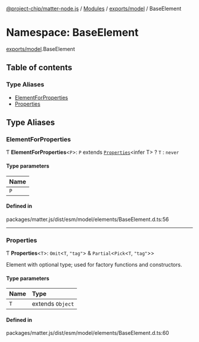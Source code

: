 [@project-chip/matter-node.js](../README.md) / [Modules](../modules.md) / [exports/model](exports_model.md) / BaseElement

# Namespace: BaseElement

[exports/model](exports_model.md).BaseElement

## Table of contents

### Type Aliases

- [ElementForProperties](exports_model.BaseElement.md#elementforproperties)
- [Properties](exports_model.BaseElement.md#properties)

## Type Aliases

### ElementForProperties

Ƭ **ElementForProperties**<`P`\>: `P` extends [`Properties`](exports_model.BaseElement.md#properties)<infer T\> ? `T` : `never`

#### Type parameters

| Name |
| :------ |
| `P` |

#### Defined in

packages/matter.js/dist/esm/model/elements/BaseElement.d.ts:56

___

### Properties

Ƭ **Properties**<`T`\>: `Omit`<`T`, ``"tag"``\> & `Partial`<`Pick`<`T`, ``"tag"``\>\>

Element with optional type; used for factory functions and constructors.

#### Type parameters

| Name | Type |
| :------ | :------ |
| `T` | extends `Object` |

#### Defined in

packages/matter.js/dist/esm/model/elements/BaseElement.d.ts:60
